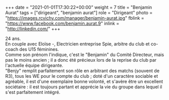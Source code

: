 +++
date = "2021-01-01T17:30:22+00:00"
weight = 7
title = "Benjamin Aurat"
tags = ["dirigeant", "benjamin aurat"]
role = "Dirigeant"
photo = "https://images.rcvichy.com/manager/benjamin-aurat.jpg"
fblink = "https://www.facebook.com/benjamin.aurat.9"
inlink = "http://linkedin.com/"
+++

24 ans.  
En couple avec Eloïse -, Electricien entreprise Spie, arbitre du club et co-coach des U15 féminines.  
Comme son prénom l'indique, c'est le "Benjamin" du Comité Directeur, mais pas le moins ancien ; il a donc été précieux lors de la reprise du club par l'actuelle équipe dirigeante.  
"Benjy" remplit parfaitement son rôle en arbitrant des matchs (souvent de R3), tous les WE pour le compte du club ; doté d'un caractère sociable et agréable, il est d'une exemplaire bonne volonté, et s'avère être un excellent sociétaire : il est toujours partant et apprécie la vie du groupe dans lequel il s'est parfaitement intégré.
